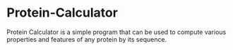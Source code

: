 # Protein-Calculator
Protein Calculator is a simple program that can be used to compute various properties and features of any protein by its sequence. 
